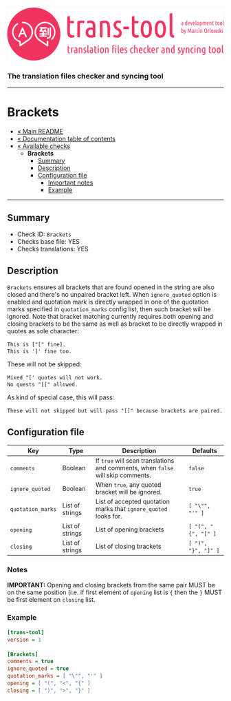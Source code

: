 ![trans-tool logo](../../artwork/trans-tool-logo.png)

### The translation files checker and syncing tool ###

---

# Brackets #

* [« Main README](../../README.md)
* [« Documentation table of contents](../README.md)
* [« Available checks](README.md)
  * **Brackets**
    * [Summary](#summary)
    * [Description](#description)
    * [Configuration file](#configuration-file)
      * [Important notes](#notes)
      * [Example](#example)

---

## Summary ##

* Check ID: `Brackets`
* Checks base file: YES
* Checks translations: YES

## Description ##

`Brackets` ensures all brackets that are found opened in the string are also closed and there's no
unpaired bracket left. When `ignore_quoted` option is enabled and quotation mark is directly wrapped
in one of the quotation marks specified in `quotation_marks` config list, then such bracket will be
ignored. Note that bracket matching currently requires both opening and closing brackets to be the
same as well as bracket to be directly wrapped in quotes as sole character:

```text
This is ["[" fine].
This is ']' fine too.
```

These will not be skipped:

```text
Mixed "[' quotes will not work.
No quests "[[" allowed.
```

As kind of special case, this will pass:

```text
These will not skipped but will pass "[]" because brackets are paired.
```

## Configuration file ##

| Key               | Type            | Description                                                                     | Defaults            |
|-------------------|-----------------|---------------------------------------------------------------------------------|---------------------|
| `comments`        | Boolean         | If `true` will scan translations and comments, when `false` will skip comments. | `false`             |
| `ignore_quoted`   | Boolean         | When `true`, any quoted bracket will be ignored.                                | `true`              |
| `quotation_marks` | List of strings | List of accepted quotation marks that `ignore_quoted` looks for.                | `[ "\"", "'" ]`     |
| `opening`         | List of strings | List of opening brackets                                                        | `[ "(", "{", "[" ]` |
| `closing`         | List of strings | List of closing brackets                                                        | `[ ")", "}", "]" ]` |

### Notes ###

**IMPORTANT:** Opening and closing brackets from the same pair MUST be on the same position (i.e. if
first element of `opening` list is `{` then the `}` MUST be first element on `closing` list.

### Example ###

```ini
[trans-tool]
version = 1

[Brackets]
comments = true
ignore_quoted = true
quotation_marks = [ "\"", "'" ]
opening = [ "(", "<", "{" ]
closing = [ ")", ">", "}" ]
```
